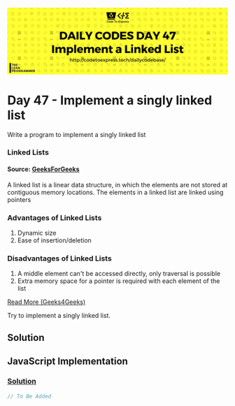 ![cover](./cover.png)

# Day 47 - Implement a singly linked list

Write a program to implement a singly linked list

### Linked Lists

#### Source: [GeeksForGeeks](https://www.geeksforgeeks.org/data-structures/linked-list/)

A linked list is a linear data structure, in which the elements are not stored at contiguous memory locations. The elements in a linked list are linked using pointers

### Advantages of Linked Lists

1. Dynamic size
2. Ease of insertion/deletion

### Disadvantages of Linked Lists

1. A middle element can't be accessed directly, only traversal is possible
2. Extra memory space for a pointer is required with each element of the list

[Read More (Geeks4Geeks)](https://www.geeksforgeeks.org/linked-list-set-1-introduction/)

Try to implement a singly linked list.

## Solution

## JavaScript Implementation

### [Solution](./JavaScript/linkedList.js)

```js
// To Be Added
```